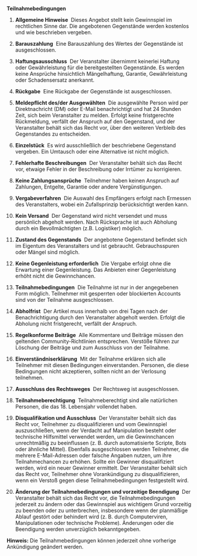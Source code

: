 **Teilnahmebedingungen**

1. **Allgemeine Hinweise** 
Dieses Angebot stellt kein Gewinnspiel im rechtlichen Sinne dar. Die angebotenen Gegenstände werden kostenlos und wie beschrieben vergeben.

2. **Barauszahlung** 
Eine Barauszahlung des Wertes der Gegenstände ist ausgeschlossen.

3. **Haftungsausschluss** 
Der Veranstalter übernimmt keinerlei Haftung oder Gewährleistung für die bereitgestellten Gegenstände. Es werden keine Ansprüche hinsichtlich Mängelhaftung, Garantie, Gewährleistung oder Schadensersatz anerkannt.

4. **Rückgabe** 
Eine Rückgabe der Gegenstände ist ausgeschlossen.

5. **Meldepflicht des/der Ausgewählten** 
Die ausgewählte Person wird per Direktnachricht (DM) oder E-Mail benachrichtigt und hat 24 Stunden Zeit, sich beim Veranstalter zu melden. Erfolgt keine fristgerechte Rückmeldung, verfällt der Anspruch auf den Gegenstand, und der Veranstalter behält sich das Recht vor, über den weiteren Verbleib des Gegenstandes zu entscheiden.

6. **Einzelstück** 
Es wird ausschließlich der beschriebene Gegenstand vergeben. Ein Umtausch oder eine Alternative ist nicht möglich.

7. **Fehlerhafte Beschreibungen** 
Der Veranstalter behält sich das Recht vor, etwaige Fehler in der Beschreibung oder Irrtümer zu korrigieren.

8. **Keine Zahlungsansprüche** 
Teilnehmer haben keinen Anspruch auf Zahlungen, Entgelte, Garantie oder andere Vergünstigungen.

9. **Vergabeverfahren** 
Die Auswahl des Empfängers erfolgt nach Ermessen des Veranstalters, wobei ein Zufallsprinzip berücksichtigt werden kann.

10. **Kein Versand** 
Der Gegenstand wird nicht versendet und muss persönlich abgeholt werden. Nach Rücksprache ist auch Abholung durch ein Bevollmächtigten (z.B. Logistiker) möglich.

12. **Zustand des Gegenstands** 
Der angebotene Gegenstand befindet sich im Eigentum des Veranstalters und ist gebraucht. Gebrauchsspuren oder Mängel sind möglich.

13. **Keine Gegenleistung erforderlich** 
Die Vergabe erfolgt ohne die Erwartung einer Gegenleistung. Das Anbieten einer Gegenleistung erhöht nicht die Gewinnchancen.

14. **Teilnahmebedingungen** 
Die Teilnahme ist nur in der angegebenen Form möglich. Teilnehmer mit gesperrten oder blockierten Accounts sind von der Teilnahme ausgeschlossen.

15. **Abholfrist** 
Der Artikel muss innerhalb von drei Tagen nach der Benachrichtigung durch den Veranstalter abgeholt werden. Erfolgt die Abholung nicht fristgerecht, verfällt der Anspruch.

16. **Regelkonforme Beiträge** 
Alle Kommentare und Beiträge müssen den geltenden Community-Richtlinien entsprechen. Verstöße führen zur Löschung der Beiträge und zum Ausschluss von der Teilnahme.

17. **Einverständniserklärung** 
Mit der Teilnahme erklären sich alle Teilnehmer mit diesen Bedingungen einverstanden. Personen, die diese Bedingungen nicht akzeptieren, sollten nicht an der Verlosung teilnehmen.

18. **Ausschluss des Rechtsweges** 
Der Rechtsweg ist ausgeschlossen.

19. **Teilnahmeberechtigung** 
Teilnahmeberechtigt sind alle natürlichen Personen, die das 18. Lebensjahr vollendet haben.

20. **Disqualifikation und Ausschluss** 
Der Veranstalter behält sich das Recht vor, Teilnehmer zu disqualifizieren und vom Gewinnspiel auszuschließen, wenn der Verdacht auf Manipulation besteht oder technische Hilfsmittel verwendet werden, um die Gewinnchancen unrechtmäßig zu beeinflussen (z. B. durch automatisierte Scripte, Bots oder ähnliche Mittel). Ebenfalls ausgeschlossen werden Teilnehmer, die mehrere E-Mail-Adressen oder falsche Angaben nutzen, um ihre Teilnahmechancen zu erhöhen. Sollte ein Gewinner disqualifiziert werden, wird ein neuer Gewinner ermittelt. Der Veranstalter behält sich das Recht vor, Teilnehmer ohne Vorankündigung zu disqualifizieren, wenn ein Verstoß gegen diese Teilnahmebedingungen festgestellt wird.

21. **Änderung der Teilnahmebedingungen und vorzeitige Beendigung** 
Der Veranstalter behält sich das Recht vor, die Teilnahmebedingungen jederzeit zu ändern oder das Gewinnspiel aus wichtigem Grund vorzeitig zu beenden oder zu unterbrechen, insbesondere wenn der planmäßige Ablauf gestört oder behindert wird (z. B. durch Computerviren, Manipulationen oder technische Probleme). Änderungen oder die Beendigung werden unverzüglich bekanntgegeben.

**Hinweis:** Die Teilnahmebedingungen können jederzeit ohne vorherige Ankündigung geändert werden.
